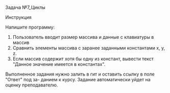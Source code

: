 Задача №7_Циклы

Инструкция

Напишите программу:
1. Пользователь вводит размер массива и данные с клавиатуры в массив
2. Сравнить элементы массива с заранее заданными константами x, y, z.
3. Если массив содержит хотя бы одну из констант, вывести текст "Данное значение
   имеется в константах".

Выполненное задания нужно залить в гит и оставить ссылку в поле "Ответ" под за-
данием к курсу. Задание автоматически уйдет на оценку преподавателю.
